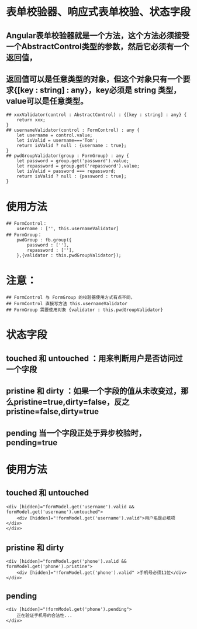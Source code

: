 # 表单校验器、响应式表单校验、状态字段
## Angular表单校验器就是一个方法，这个方法必须接受一个AbstractControl类型的参数，然后它必须有一个返回值，
## 返回值可以是任意类型的对象，但这个对象只有一个要求{[key : string] : any}，key必须是 string 类型，value可以是任意类型。
	## xxxValidator(control : AbstractControl) : {[key : string] : any} {
		return xxx;
	}
	## usernameValidator(control : FormControl) : any {
		let username = control.value;
		let isValid = username==='Tom';
		return isValid ? null : {username : true};
	}
	## pwdGroupValidator(group : FormGroup) : any {
		let password = group.get('password').value;
		let repassword = group.get('repassword').value;
		let isValid = password === repassword;
		return isValid ? null : {password : true};
	}
# 使用方法
	## FormControl：
		username : ['', this.usernameValidator]
	## FormGroup：
		pwdGroup : fb.group({
			password : [''],
			repassword : [''],
		},{validator : this.pwdGroupValidator});
# 注意：
	## FormControl 与 FormGroup 的校验器使用方式有点不同，
	## FormControl 直接写方法 this.usernameValidator
	## FormGroup 需要使用对象 {validator : this.pwdGroupValidator}
# 状态字段
## touched 和 untouched ：用来判断用户是否访问过一个字段
## pristine 和 dirty ：如果一个字段的值从未改变过，那么pristine=true,dirty=false，反之pristine=false,dirty=true
## pending 当一个字段正处于异步校验时，pending=true
# 使用方法
## touched 和 untouched
```
<div [hidden]="formModel.get('username').valid && formModel.get('username').untouched">
	<div [hidden]="!formModel.get('username').valid">用户名是必填项</div>
</div>
```
## pristine 和 dirty
```
<div [hidden]="formModel.get('phone').valid && formModel.get('phone').pristine">
	<div [hidden]="!formModel.get('phone').valid" >手机号必须11位</div>
</div>
```
## pending
```
<div [hidden]="!formModel.get('phone').pending">
	正在验证手机号的合法性...
</div>
```